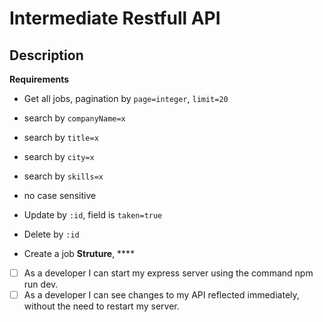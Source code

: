 # Intermediate Restfull API

## Description

**Requirements**
- Get all jobs, pagination by `page=integer`, `limit=20`

- search by `companyName=x`
- search by `title=x`
- search by `city=x`
- search by `skills=x`
- no case sensitive

- Update by `:id`, field is `taken=true`
- Delete by `:id`
- Create a job **Struture**, ****

- [ ] As a developer I can start my express server using the command npm run dev.
- [ ] As a developer I can see changes to my API reflected immediately, without the need to restart my server.